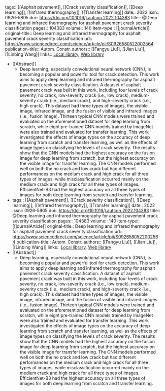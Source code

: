 tags:: [[Asphalt pavement]], [[Crack severity classification]], [[Deep learning]], [[Infrared thermography]], [[Transfer learning]]
date:: 2022
issn:: 0926-5805
doi:: https://doi.org/10.1016/j.autcon.2022.104383
title:: @Deep learning and infrared thermography for asphalt pavement crack severity classification
pages:: 104383
volume:: 140
item-type:: [[journalArticle]]
original-title:: Deep learning and infrared thermography for asphalt pavement crack severity classification
url:: https://www.sciencedirect.com/science/article/pii/S0926580522002564
publication-title:: Autom. Constr.
authors:: [[Fangyu Liu]], [[Jian Liu]], [[Linbing Wang]]
links:: [Local library](zotero://select/library/items/VA74INUE), [Web library](https://www.zotero.org/users/9756735/items/VA74INUE)

- [[Abstract]]
	- Deep learning, especially convolutional neural network (CNN), is becoming a popular and powerful tool for crack detection. This work aims to apply deep learning and infrared thermography for asphalt pavement crack severity classification. A dataset of asphalt pavement crack was built in this work, including four levels of crack severity, no crack, low-severity crack (i.e., low crack), medium-severity crack (i.e., medium crack), and high-severity crack (i.e., high crack). This dataset had three types of images, the visible image, infrared image, and the fusion of visible and infrared images (i.e., fusion image). Thirteen typical CNN models were trained and evaluated on the aforementioned dataset for deep learning from scratch, while eight pre-trained CNN models trained by ImageNet were also trained and evaluated for transfer learning. This work investigated the effects of image types on the accuracy of deep learning from scratch and transfer learning, as well as the effects of image types on classifying the levels of crack severity. The results show that the CNN models had the highest accuracy on the fusion image for deep learning from scratch, but the highest accuracy on the visible image for transfer learning. The CNN models performed well on both the no crack and low crack but had different performances on the medium crack and high crack for all three types of images, while misclassification occurred mainly on the medium crack and high crack for all three types of images. EfficientNet-B3 had the highest accuracy on all three types of images for both deep learning from scratch and transfer learning.
- tags:: [[Asphalt pavement]], [[Crack severity classification]], [[Deep learning]], [[Infrared thermography]], [[Transfer learning]]
  date:: 2022
  issn:: 0926-5805
  doi:: https://doi.org/10.1016/j.autcon.2022.104383
  title:: @Deep learning and infrared thermography for asphalt pavement crack severity classification
  pages:: 104383
  volume:: 140
  item-type:: [[journalArticle]]
  original-title:: Deep learning and infrared thermography for asphalt pavement crack severity classification
  url:: https://www.sciencedirect.com/science/article/pii/S0926580522002564
  publication-title:: Autom. Constr.
  authors:: [[Fangyu Liu]], [[Jian Liu]], [[Linbing Wang]]
  links:: [Local library](zotero://select/library/items/VA74INUE), [Web library](https://www.zotero.org/users/9756735/items/VA74INUE)
- [[Abstract]]
	- Deep learning, especially convolutional neural network (CNN), is becoming a popular and powerful tool for crack detection. This work aims to apply deep learning and infrared thermography for asphalt pavement crack severity classification. A dataset of asphalt pavement crack was built in this work, including four levels of crack severity, no crack, low-severity crack (i.e., low crack), medium-severity crack (i.e., medium crack), and high-severity crack (i.e., high crack). This dataset had three types of images, the visible image, infrared image, and the fusion of visible and infrared images (i.e., fusion image). Thirteen typical CNN models were trained and evaluated on the aforementioned dataset for deep learning from scratch, while eight pre-trained CNN models trained by ImageNet were also trained and evaluated for transfer learning. This work investigated the effects of image types on the accuracy of deep learning from scratch and transfer learning, as well as the effects of image types on classifying the levels of crack severity. The results show that the CNN models had the highest accuracy on the fusion image for deep learning from scratch, but the highest accuracy on the visible image for transfer learning. The CNN models performed well on both the no crack and low crack but had different performances on the medium crack and high crack for all three types of images, while misclassification occurred mainly on the medium crack and high crack for all three types of images. EfficientNet-B3 had the highest accuracy on all three types of images for both deep learning from scratch and transfer learning.